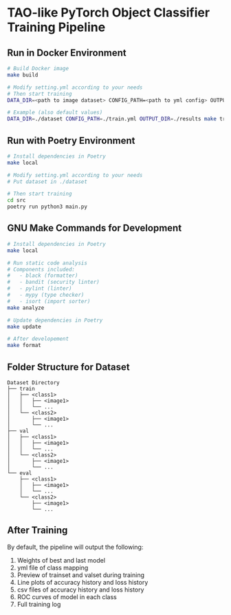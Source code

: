 # TAO-like PyTorch Object Classifier Training Pipeline

## Run in Docker Environment

```bash
# Build Docker image
make build

# Modify setting.yml according to your needs
# Then start training
DATA_DIR=<path to image dataset> CONFIG_PATH=<path to yml config> OUTPUT_DIR=<path to output folder> make train

# Example (also default values)
DATA_DIR=./dataset CONFIG_PATH=./train.yml OUTPUT_DIR=./results make train
```

## Run with Poetry Environment

```bash
# Install dependencies in Poetry
make local

# Modify setting.yml according to your needs
# Put dataset in ./dataset

# Then start training
cd src
poetry run python3 main.py
```

## GNU Make Commands for Development

```bash
# Install dependencies in Poetry
make local

# Run static code analysis
# Components included:
#   - black (formatter)
#   - bandit (security linter)
#   - pylint (linter)
#   - mypy (type checker)
#   - isort (import sorter)
make analyze

# Update dependencies in Poetry
make update

# After developement
make format
```

## Folder Structure for Dataset
```
Dataset Directory
├── train
│   ├── <class1>
│   │   ├── <image1>
│   │   └── ...
│   └── <class2>
│       ├── <image1>
│       └── ...
├── val
│   ├── <class1>
│   │   ├── <image1>
│   │   └── ...
│   └── <class2>
│       ├── <image1>
│       └── ...
└── eval
    ├── <class1>
    │   ├── <image1>
    │   └── ...
    └── <class2>
        ├── <image1>
        └── ...
```

## After Training

By default, the pipeline will output the following:

1. Weights of best and last model
2. yml file of class mapping
3. Preview of trainset and valset during training
4. Line plots of accuracy history and loss history
5. csv files of accuracy history and loss history
6. ROC curves of model in each class
7. Full training log
